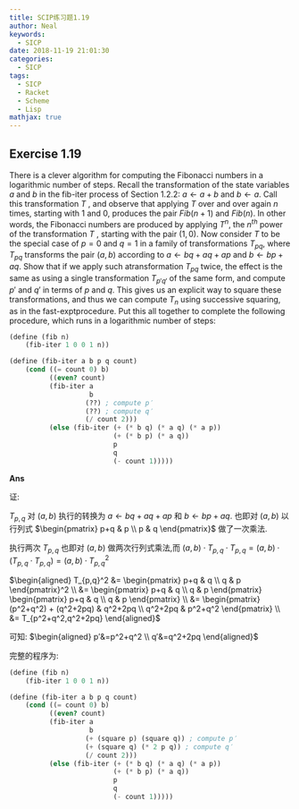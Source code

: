 ```yaml
---
title: SCIP练习题1.19
author: Neal
keywords:
  - SICP
date: 2018-11-19 21:01:30
categories:
  - SICP
tags:
  - SICP
  - Racket
  - Scheme
  - Lisp
mathjax: true
---
```


## Exercise 1.19

There is a clever algorithm for computing the Fibonacci numbers in a logarithmic number of steps. Recall the transformation of the state variables $a$ and $b$ in the fib-iter process of Section 1.2.2: $a\leftarrow a +b$ and $b\leftarrow a$. Call this transformation $T$ , and observe that applying $T$ over and over again $n$ times, starting with $1$ and $0$, produces the pair $Fib(n + 1)$ and $Fib(n)$. In other words, the Fibonacci numbers are produced by applying $T^n$, the $n^{th}$ power of the transformation $T$ , starting with the pair $(1, 0)$. Now consider $T$ to be the special case of $p = 0$ and $q = 1$ in a family of transformations $T_{pq}$, where $T_{pq}$ transforms the pair $(a, b)$ according to $a\leftarrow bq + aq + ap$ and $b\leftarrow bp + aq$. Show that if we apply such atransformation $T_{pq}$ twice, the effect is the same as using a single transformation $T_{p′q′}$ of the same form, and compute $p′$ and $q′$ in terms of $p$ and $q$. This gives us an explicit way to square these transformations, and thus we can compute $T_n$ using successive squaring, as in the fast-exptprocedure. Put this all together to complete the following procedure, which runs in a logarithmic number of steps:

```scheme
(define (fib n)
    (fib-iter 1 0 0 1 n))

(define (fib-iter a b p q count)
    (cond ((= count 0) b)
          ((even? count)
          (fib-iter a
                    b
                   (??) ; compute p′
                   (??) ; compute q′
                   (/ count 2)))
          (else (fib-iter (+ (* b q) (* a q) (* a p))
                          (+ (* b p) (* a q))
                          p
                          q
                          (- count 1)))))
```

**Ans**

证:

$T_{p,q}$ 对 $(a, b)$ 执行的转换为 $a\leftarrow bq + aq + ap$ 和 $b\leftarrow bp + aq$.
也即对 $(a,b)$ 以行列式 $\begin{pmatrix}
p+q & p \\
p & q
\end{pmatrix}$ 做了一次乘法.

执行两次 $T_{p,q}$ 也即对 $(a,b)$ 做两次行列式乘法,而 $(a,b)\cdot T_{p,q}\cdot T_{p,q}=(a,b)\cdot (T_{p,q}\cdot T_{p,q})=(a,b)\cdot T_{p,q}^2$

$\begin{aligned}
T_{p,q}^2 
&= 
\begin{pmatrix}
p+q & q \\
q & p
\end{pmatrix}^2 \\
&= 
\begin{pmatrix}
p+q & q \\
q & p
\end{pmatrix}
\begin{pmatrix}
p+q & q \\
q & p
\end{pmatrix} \\
&= 
\begin{pmatrix}
(p^2+q^2) + (q^2+2pq) & q^2+2pq \\
q^2+2pq & p^2+q^2
\end{pmatrix} \\
&= T_{p^2+q^2,q^2+2pq}
\end{aligned}$

可知:
$\begin{aligned}
p′&=p^2+q^2 \\
q′&=q^2+2pq
\end{aligned}$

完整的程序为:

```scheme
(define (fib n)
    (fib-iter 1 0 0 1 n))

(define (fib-iter a b p q count)
    (cond ((= count 0) b)
          ((even? count)
          (fib-iter a
                    b
                   (+ (square p) (square q)) ; compute p′
                   (+ (square q) (* 2 p q)) ; compute q′
                   (/ count 2)))
          (else (fib-iter (+ (* b q) (* a q) (* a p))
                          (+ (* b p) (* a q))
                          p
                          q
                          (- count 1)))))
```
